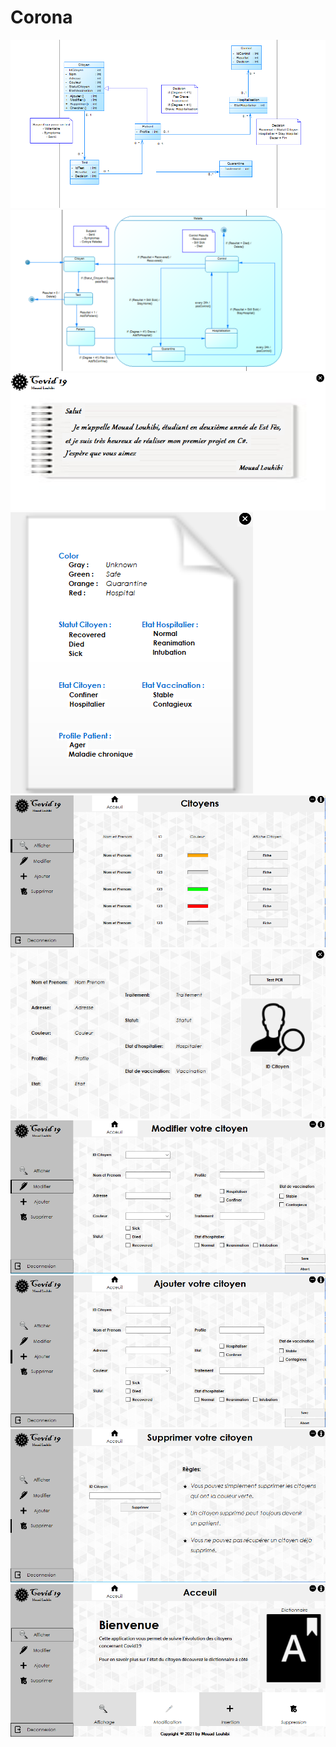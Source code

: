 # Corona
<img src="https://github.com/Mouad-Louhibi/Corona/blob/master/Diagramme%20de%20classe.PNG">
<img src="https://github.com/Mouad-Louhibi/Corona/blob/master/Etat-Transition.PNG">
<img src="https://github.com/Mouad-Louhibi/Corona/blob/UI/Info.PNG">
<img src="https://github.com/Mouad-Louhibi/Corona/blob/UI/Dictionnaire.PNG">
<img src="https://github.com/Mouad-Louhibi/Corona/blob/UI/Fiche.PNG">
<img src="https://github.com/Mouad-Louhibi/Corona/blob/UI/CitFiche.PNG">
<img src="https://github.com/Mouad-Louhibi/Corona/blob/UI/Modifi.PNG">
<img src="https://github.com/Mouad-Louhibi/Corona/blob/UI/Ajout.PNG">
<img src="https://github.com/Mouad-Louhibi/Corona/blob/UI/Supprim.PNG">
<img src="https://github.com/Mouad-Louhibi/Corona/blob/UI/covid19/Acceuil.PNG">





